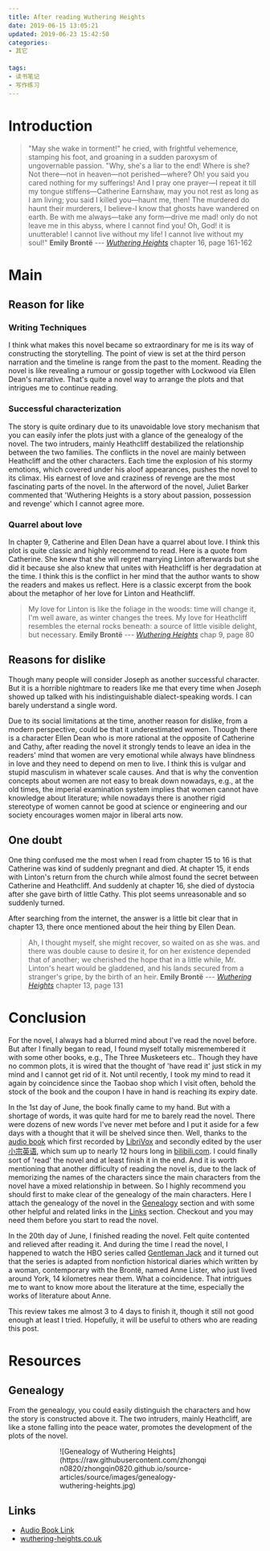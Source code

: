 ```yaml
---
title: After reading Wuthering Heights
date: 2019-06-15 13:05:21
updated: 2019-06-23 15:42:50
categories:
- 其它

tags:
- 读书笔记
- 写作练习
---
```

# Introduction
> "May she wake in torment!" he cried, with frightful vehemence, stamping his foot, and groaning in a sudden paroxysm of ungovernable passion. "Why, she's a liar to the end! Where is she? Not there—not in heaven—not perished—where? Oh! you said you cared nothing for my sufferings! And I pray one prayer—I repeat it till my tongue stiffens—Catherine Earnshaw, may you not rest as long as I am living; you said I killed you—haunt me, then! The murdered do haunt their murderers, I believe-I know that ghosts have wandered on earth. Be with me always—take any form—drive me mad! only do not leave me in this abyss, where I cannot find you! Oh, God! it is unutterable! I cannot live without my life! I cannot live without my soul!"
> **Emily Brontë** --- <cite>[Wuthering Heights](https://www.goodreads.com/book/show/6185.Wuthering_Heights)</cite> chapter 16, page 161-162

<!-- more -->
# Main
## Reason for like
### Writing Techniques
I think what makes this novel became so extraordinary for me is its way of constructing the storytelling. The point of view is set at the third person narration and the timeline is range from the past to the moment. Reading the novel is like revealing a rumour or gossip together with Lockwood via Ellen Dean's narrative. That's quite a novel way to arrange the plots and that intrigues me to continue reading.

### Successful characterization
The story is quite ordinary due to its unavoidable love story mechanism that you can easily infer the plots just with a glance of the genealogy of the novel. The two intruders, mainly Heathcliff destabilized the relationship between the two families. The conflicts in the novel are mainly between Heathcliff and the other characters. Each time the explosion of his stormy emotions, which covered under his aloof appearances, pushes the novel to its climax. His earnest of love and craziness of revenge are the most fascinating parts of the novel. In the afterword of the novel, Juliet Barker commented that 'Wuthering Heights is a story about passion, possession and revenge' which I cannot agree more.

### Quarrel about love
In chapter 9, Catherine and Ellen Dean have a quarrel about love. I think this plot is quite classic and highly recommend to read. Here is a quote from Catherine. She knew that she will regret marrying Linton afterwards but she did it because she also knew that unites with Heathcliff is her degradation at the time. I think this is the conflict in her mind that the author wants to show the readers and makes us reflect. Here is a classic excerpt from the book about the metaphor of her love for Linton and Heathcliff.
> My love for Linton is like the foliage in the woods: time will change it, I'm well aware, as winter changes the trees. My love for Heathcliff resembles the eternal rocks beneath: a source of little visible delight, but necessary.
> **Emily Brontë** --- <cite>[Wuthering Heights](https://www.goodreads.com/book/show/6185.Wuthering_Heights)</cite> chap 9, page 80

## Reasons for dislike
Though many people will consider Joseph as another successful character. But it is a horrible nightmare to readers like me that every time when Joseph showed up talked with his indistinguishable dialect-speaking words. I can barely understand a single word.

Due to its social limitations at the time, another reason for dislike, from a modern perspective, could be that it underestimated women. Though there is a character Ellen Dean who is more rational at the opposite of Catherine and Cathy, after reading the novel it strongly tends to leave an idea in the readers' mind that women are very emotional while always have blindness in love and they need to depend on men to live. I think this is vulgar and stupid masculism in whatever scale causes. And that is why the convention concepts about women are not easy to break down nowadays, e.g., at the old times, the imperial examination system implies that women cannot have knowledge about literature; while nowadays there is another rigid stereotype of women cannot be good at science or engineering and our society encourages women major in liberal arts now.

## One doubt
One thing confused me the most when I read from chapter 15 to 16 is that Catherine was kind of suddenly pregnant and died. At chapter 15, it ends with Linton's return from the church while almost found the secret between Catherine and Heathcliff. And suddenly at chapter 16, she died of dystocia after she gave birth of little Cathy. This plot seems unreasonable and so suddenly turned.

After searching from the internet, the answer is a little bit clear that in chapter 13, there once mentioned about the heir thing by Ellen Dean.
> Ah, I thought myself, she might recover, so waited on as she was. and there was double cause to desire it, for on her existence depended that of another; we cherished the hope that in a little while, Mr. Linton's heart would be gladdened, and his lands secured from a stranger's gripe, by the birth of an heir.
**Emily Brontë** --- <cite>[Wuthering Heights](https://www.goodreads.com/book/show/6185.Wuthering_Heights)</cite> chapter 13, page 131

# Conclusion
For the novel, I always had a blurred mind about I've read the novel before. But after I finally began to read, I found myself totally misremembered it with some other books, e.g., The Three Musketeers etc.. Though they have no common plots, it is wired that the thought of 'have read it' just stick in my mind and I cannot get rid of it. Not until recently, I took my mind to read it again by coincidence since the Taobao shop which I visit often, behold the stock of the book and the coupon I have in hand is reaching its expiry date.

In the 1st day of June, the book finally came to my hand. But with a shortage of words, it was quite hard for me to barely read the novel. There were dozens of new words I've never met before and I put it aside for a few days with a thought that it will be shelved since then. Well, thanks to the [audio book](https://www.bilibili.com/video/av17528206) which first recorded by [LibriVox](https://librivox.org/wuthering-heights-by-emily-bronte/) and secondly edited by the user [小宗英语](https://www.bilibili.com/video/av17528206), which sum up to nearly 12 hours long in [bilibili.com](https://www.bilibili.com/). I could finally sort of 'read' the novel and at least finish it in the end. And it is worth mentioning that another difficulty of reading the novel is, due to the lack of memorizing the names of the characters since the main characters from the novel have a mixed relationship in between. So I highly recommend you should first to make clear of the genealogy of the main characters. Here I attach the genealogy of the novel in the [Genealogy](#Genealogy) section and with some other helpful and related links in the [Links](#Links) section. Checkout and you may need them before you start to read the novel.

In the 20th day of June, I finished reading the novel. Felt quite contented and relieved after reading it. And during the time I read the novel, I happened to watch the HBO series called [Gentleman Jack](https://www.imdb.com/title/tt7211618/) and it turned out that the series is adapted from nonfiction historical diaries which written by a woman, contemporary with the Brontë, named Anne Lister, who just lived around York, 14 kilometres near them. What a coincidence. That intrigues me to want to know more about the literature at the time, especially the works of literature about Anne.

This review takes me almost 3 to 4 days to finish it, though it still not good enough at least I tried. Hopefully, it will be useful to others who are reading this post.

# Resources
## Genealogy
From the genealogy, you could easily distinguish the characters and how the story is constructed above it. The two intruders, mainly Heathcliff, are like a stone falling into the peace water, promotes the development of the plots of the novel.

<div style="width: 300px; margin: auto">
![Genealogy of Wuthering Heights](https://raw.githubusercontent.com/zhongqin0820/zhongqin0820.github.io/source-articles/source/images/genealogy-wuthering-heights.jpg)
</div>

## Links
- [Audio Book Link](https://www.bilibili.com/video/av17528206)
- [wuthering-heights.co.uk](https://www.wuthering-heights.co.uk)
